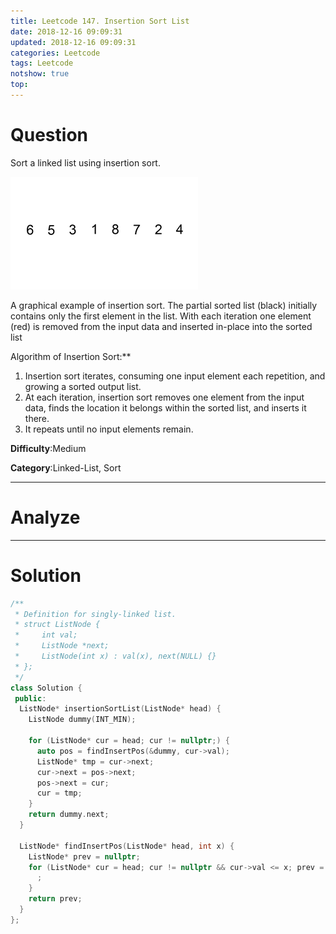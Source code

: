 ```yaml
---
title: Leetcode 147. Insertion Sort List
date: 2018-12-16 09:09:31
updated: 2018-12-16 09:09:31
categories: Leetcode
tags: Leetcode
notshow: true
top:
---
```


# Question

Sort a linked list using insertion sort.

![](/images/gifimage/Insertion-sort-example-300px.gif)

A graphical example of insertion sort. The partial sorted list (black) initially contains only the first element in the list.
With each iteration one element (red) is removed from the input data and inserted in-place into the sorted list
  
Algorithm of Insertion Sort:**

1. Insertion sort iterates, consuming one input element each repetition, and growing a sorted output list.
2. At each iteration, insertion sort removes one element from the input data, finds the location it belongs within the sorted list, and inserts it there.
3. It repeats until no input elements remain.

**Difficulty**:Medium

**Category**:Linked-List, Sort

<!-- more -->

------------

# Analyze

------------

# Solution

```cpp
/**
 * Definition for singly-linked list.
 * struct ListNode {
 *     int val;
 *     ListNode *next;
 *     ListNode(int x) : val(x), next(NULL) {}
 * };
 */
class Solution {
 public:
  ListNode* insertionSortList(ListNode* head) {
    ListNode dummy(INT_MIN);

    for (ListNode* cur = head; cur != nullptr;) {
      auto pos = findInsertPos(&dummy, cur->val);
      ListNode* tmp = cur->next;
      cur->next = pos->next;
      pos->next = cur;
      cur = tmp;
    }
    return dummy.next;
  }

  ListNode* findInsertPos(ListNode* head, int x) {
    ListNode* prev = nullptr;
    for (ListNode* cur = head; cur != nullptr && cur->val <= x; prev = cur, cur = cur->next) {
      ;
    }
    return prev;
  }
};
```